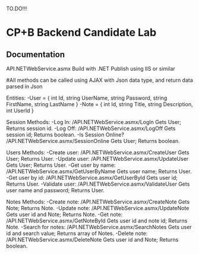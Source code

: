 TO.DO!!!


# CP+B Backend Candidate Lab

## Documentation

API.NETWebService.asmx
	Build with .NET
	Publish using IIS or similar

#All methods can be called using AJAX with Json data type, and return data parsed in Json

Entities:
	-User = { int Id, string UserName, string Password, string FirstName, string LastName }
	-Note = { int Id, string Title, string Description, int UserId }

Session Methods:
		-Log In:
			/API.NETWebService.asmx/LogIn
			Gets User; Returns session id.
		-Log Off:
			/API.NETWebService.asmx/LogOff
			Gets session id; Returns boolean.
		-Is Session Online?
			/API.NETWebService.asmx/SessionOnline
			Gets User; Returns boolean.

Users Methods:
		-Create user:
			/API.NETWebService.asmx/CreateUser
			Gets User; Returns User.
        -Update user:
			/API.NETWebService.asmx/UpdateUser
			Gets User; Returns User.
        -Get user by name:
			/API.NETWebService.asmx/GetUserByName
			Gets user name; Returns User.
        -Get user by id:
			/API.NETWebService.asmx/GetUserById
			Gets user id; Returns User.
        -Validate user:
			/API.NETWebService.asmx/ValidateUser
			Gets user name and password; Returns User.

Notes Methods:
        -Create note:
			/API.NETWebService.asmx/CreateNote
			Gets Note; Returns Note.
        -Update note:
			/API.NETWebService.asmx/UpdateNote
			Gets user id and Note; Returns Note.
        -Get note:
			/API.NETWebService.asmx/GetNoteById
			Gets user id and note id; Returns Note.
        -Search for notes:
			/API.NETWebService.asmx/SearchNotes
			Gets user id and search value; Returns array of Notes.
        -Delete note:
			/API.NETWebService.asmx/DeleteNote
			Gets user id and Note; Returns boolean.
